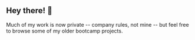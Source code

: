 ## Hey there! 👋
Much of my work is now private -- company rules, not mine -- but feel free to browse some of my older bootcamp projects.
